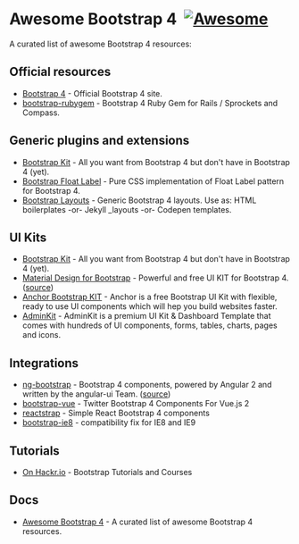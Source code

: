 # Awesome Bootstrap 4 &nbsp;[![Awesome](https://cdn.rawgit.com/sindresorhus/awesome/d7305f38d29fed78fa85652e3a63e154dd8e8829/media/badge.svg)](https://github.com/sindresorhus/awesome)

A curated list of awesome Bootstrap 4 resources:

## Official resources
- [Bootstrap 4](https://getbootstrap.com/) - Official Bootstrap 4 site.
- [bootstrap-rubygem](https://github.com/twbs/bootstrap-rubygem) -  Bootstrap 4 Ruby Gem for Rails / Sprockets and Compass. 

## Generic plugins and extensions
- [Bootstrap Kit](https://bootstrap-kit.com/) - All you want from Bootstrap 4 but don't have in Bootstrap 4 (yet).
- [Bootstrap Float Label](https://github.com/tonystar/bootstrap-float-label) - Pure CSS implementation of Float Label pattern for Bootstrap 4.
- [Bootstrap Layouts](https://github.com/highweb/bootstrap-layouts) - Generic Bootstrap 4 layouts. Use as: HTML boilerplates -or- Jekyll _layouts -or- Codepen templates.

## UI Kits
- [Bootstrap Kit](https://bootstrap-kit.com/) - All you want from Bootstrap 4 but don't have in Bootstrap 4 (yet).
- [Material Design for Bootstrap](http://mdbootstrap.com/material-design-for-bootstrap/) - Powerful and free UI KIT for Bootstrap 4. ([source](https://github.com/mdbootstrap/bootstrap-material-design))
- [Anchor Bootstrap KIT](https://wowthemesnet.github.io/Anchor-Bootstrap-UI-Kit/index.html) - Anchor is a free Bootstrap UI Kit with flexible, ready to use UI components which will hep you build websites faster.
- [AdminKit](https://adminkit.io/) - AdminKit is a premium UI Kit & Dashboard Template that comes with hundreds of UI components, forms, tables, charts, pages and icons.

## Integrations
- [ng-bootstrap](https://ng-bootstrap.github.io/) - Bootstrap 4 components, powered by Angular 2 and written by the angular-ui Team. ([source](https://github.com/ng-bootstrap/ng-bootstrap))
- [bootstrap-vue](https://github.com/bootstrap-vue/bootstrap-vue) -  Twitter Bootstrap 4 Components For Vue.js 2
- [reactstrap](https://github.com/reactstrap/reactstrap) -  Simple React Bootstrap 4 components
- [bootstrap-ie8](https://github.com/coliff/bootstrap-ie8) - compatibility fix for IE8 and IE9

## Tutorials
- [On Hackr.io](https://hackr.io/tutorials/learn-bootstrap) - Bootstrap Tutorials and Courses

## Docs
- [Awesome Bootstrap 4](https://github.com/highweb/awesome-bootstrap) - A curated list of awesome Bootstrap 4 resources.
